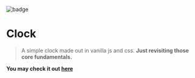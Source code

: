 ![badge](https://img.shields.io/badge/JavaScript30-2-red.svg)

# Clock

> A simple clock made out in vanilla js and css.
**Just revisiting those core fundamentals.**

****You may check it out [here](https://jamesgeorge007.github.io/Clock/)****
